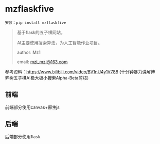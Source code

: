 # mzflaskfive

```
安装：pip install mzflaskfive
```



> 基于flask的五子棋网站。
>
> AI主要使用搜索算法，为人工智能作业项目。
>
> author: Mz1
>
> email: mzi_mzi@163.com

参考资料：https://www.bilibili.com/video/BV1nU4y1V788 (十分钟暴力讲解博弈树五子棋AI极大极小搜索Alpha-Beta剪枝)

## 前端

前端部分使用canvas+原生js

## 后端

后端部分使用flask



